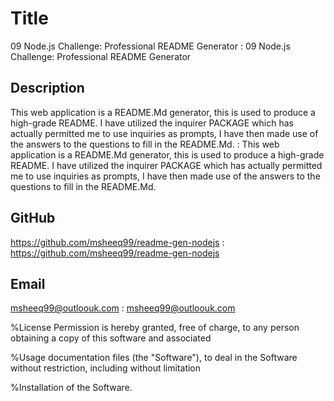 # Title
  09 Node.js Challenge: Professional README Generator : 09 Node.js Challenge: Professional README Generator

## Description
  This web application is a README.Md generator, this is used to produce a high-grade README. I have utilized the inquirer PACKAGE which has actually permitted me to use inquiries as prompts, I have then made use of the answers to the questions to fill in the README.Md. : This web application is a README.Md generator, this is used to produce a high-grade README. I have utilized the inquirer PACKAGE which has actually permitted me to use inquiries as prompts, I have then made use of the answers to the questions to fill in the README.Md.

## GitHub
  https://github.com/msheeq99/readme-gen-nodejs : https://github.com/msheeq99/readme-gen-nodejs

## Email
  msheeq99@outloouk.com : msheeq99@outloouk.com 

%License  Permission is hereby granted, free of charge, to any person obtaining a copy of this software and associated
 
%Usage  documentation files (the "Software"), to deal in the Software without restriction, including without limitation

%Installation  of the Software.

